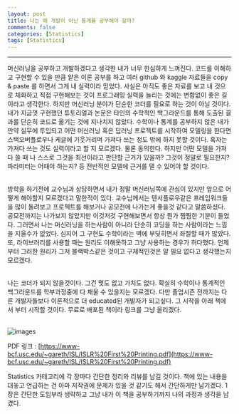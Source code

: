```yaml
---
layout: post
title: 나는 왜 개발이 아닌 통계를 공부해야 할까?
comments: false
categories: [Statistics]
tags: [Statistics]
---
```



<hr>
머신러닝을 공부하고 개발하겠다고 생각한 내가 너무 한심하게 느껴진다. 코드를 이해하고 구현할 수 있을 만큼 얕은 이론 공부를 하고 여러 github 와 kaggle 자료들을 copy & paste 를 하면서 그게 내 실력이라 믿었다. 사실은 아직도 좋은 자료를 보고 내 것으로 체화하고 직접 구현해보는 것이 프로그래밍 실력을 늘리는 것에는 변함없이 좋은 길이라고 생각한다. 하지만 머신러닝 분야가 단순한 코더를 필요로 하는 것이 아닐 것이다. 내가 지금껏 구현했던 튜토리얼과 논문은 타인의 수학적인 백그라운드를 통해 도출된 결과를 단순히 코드로 옮기는 것에 지나치지 않았다. 수학이나 통계를 공부하지 않은 내가 만약 실무에 투입되고 어떤 머신러닝 혹은 딥러닝 프로젝트를 시작하여 모델링을 한다면 스택오버플로우나 케글에 기웃거리며 가져다 쓰는 정도 밖에 하지 못할 것이다. 혹자는 가져다 쓰는 것도 실력이라고 할 지 모르겠다. 물론 동의한다. 하지만 어떤 모델을 가져다 쓸 때 나 스스로 그것을 최선이라고 판단할 근거가 있을까? 그것이 정말로 필요한지? 파라미터는 어때야 하는지? 등 전반적인 모델에 근거를 댈 수 있어야 할 것이다. <br><br>

방학을 하기전에 교수님과 상담하면서 내가 정말 머신러닝쪽에 관심이 있지만 앞으로 어떻게 해야할지 모르겠다고 말한적이 있다. 교수님께서는 텐서플로우같은 프레임워크들을 많이 돌려보고 프로젝트를 해보거나 공모전에 나가는게 좋을것 같다고 말씀하셨다. 공모전까지는 나가보지 않았지만 이것저것 구현해보면서 항상 뭔가 찜찜한 기분이 들었다. 그러면서 나는 머신러닝을 하는사람이 아니라 단순히 코딩을 하는 사람이라는 느낌을 지울수가 없었다. 심지어 그 구현도 수학이라는 벽에 부딪히면서 좌절할 때가 많았다. 또, 라이브러리를 사용할 때는 원리도 이해못하고 그냥 사용하는 경우가 허다했다. 언제부터 그러한 원리가 그저 블랙박스같은 것이고 구체적인것은 알 필요 없다고 생각했는지 모르겠다. <br><br>

나는 코더가 되지 않을것이다. 그건 멋도 없고 가치도 없다. 확실히 수학이나 통계적인 백그라운드를 학부과정중에 다 채울 수 있을지는 모르겠다. 다만 졸업시즌 전까지는 다른 개발자들보다 이론적으로 더 educated된 개발자가 되고싶다. 그 시작을 아래 책에서 부터 시작할 것이다. 무료로 배포된 책이라 링크를 그냥 올리겠다.<br><br>

![images](https://user-images.githubusercontent.com/17719651/51609605-e2dc0380-1f5d-11e9-98e4-01a927842d36.jpeg)

PDF 링크 : [https://www-bcf.usc.edu/~gareth/ISL/ISLR%20First%20Printing.pdf](https://www-bcf.usc.edu/~gareth/ISL/ISLR%20First%20Printing.pdf)

Statistics 카테고리에 각 장마다 간단한 정리와 리뷰를 남길 것이다. 책에 있는 내용을 대놓고 언급하는 건 아마 저작권에 문제가 있을 것 같기도 해서 간단하게만 남기겠다. 1장은 간단한 도입부라 생략하고 그냥 내가 이 책을 공부하기까지 나의 과정과 생각을 남겼다. 

<br><br>


